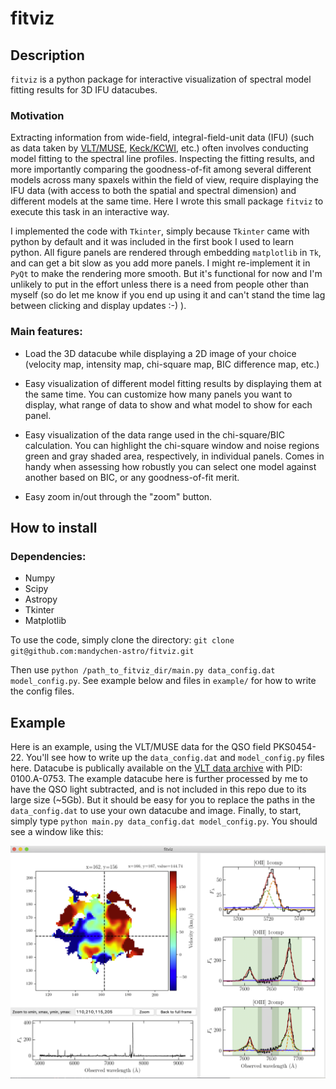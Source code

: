 # fitviz

## Description

`fitviz` is a python package for interactive visualization of spectral model fitting results for 3D IFU datacubes. 

### Motivation

Extracting information from wide-field, integral-field-unit data (IFU) (such as data taken by [VLT/MUSE](https://www.eso.org/sci/facilities/develop/instruments/muse.html
), [Keck/KCWI](https://www2.keck.hawaii.edu/inst/kcwi/), etc.) often involves conducting model fitting to the spectral line profiles.  Inspecting the fitting results, and more importantly comparing the goodness-of-fit among several different models across many spaxels within the field of view, require displaying the IFU data (with access to both the spatial and spectral dimension) and different models at the same time.  Here I wrote this small package `fitviz` to execute this task in an interactive way. 

I implemented the code with `Tkinter`, simply because `Tkinter` came with python by default and it was included in the first book I used to learn python.  All figure panels are rendered through embedding `matplotlib` in `Tk`, and can get a bit slow as you add more panels.  I might re-implement it in `PyQt` to make the rendering more smooth.  But it's functional for now and I'm unlikely to put in the effort unless there is a need from people other than myself (so do let me know if you end up using it and can't stand the time lag between clicking and display updates :-) ).  

### Main features:

- Load the 3D datacube while displaying a 2D image of your choice (velocity map, intensity map, chi-square map, BIC difference map, etc.)

- Easy visualization of different model fitting results by displaying them at the same time.  You can customize how many panels you want to display, what range of data to show and what model to show for each panel.  

- Easy visualization of the data range used in the chi-square/BIC calculation.  You can highlight the chi-square window and noise regions green and gray shaded area, respectively, in individual panels.  Comes in handy when assessing how robustly you can select one model against another based on BIC, or any goodness-of-fit merit. 

- Easy zoom in/out through the "zoom" button.

## How to install

### Dependencies:

- Numpy
- Scipy
- Astropy
- Tkinter
- Matplotlib

To use the code, simply clone the directory:
`git clone git@github.com:mandychen-astro/fitviz.git`

Then use `python /path_to_fitviz_dir/main.py data_config.dat model_config.py`.  See example below and files in `example/` for how to write the config files.

## Example

Here is an example, using the VLT/MUSE data for the QSO field PKS0454-22.  You'll see how to write up the `data_config.dat` and `model_config.py` files here.  Datacube is publically available on the [VLT data archive](http://archive.eso.org/wdb/wdb/adp/phase3_spectral/form) with PID: 0100.A-0753. The example datacube here is further processed by me to have the QSO light subtracted, and is not included in this repo due to its large size (~5Gb).  But it should be easy for you to replace the paths in the `data_config.dat` to use your own datacube and image. Finally, to start, simply type `python main.py data_config.dat model_config.py`.  You should see a window like this:

![alt text](./example/fitviz_screenshot.png)
